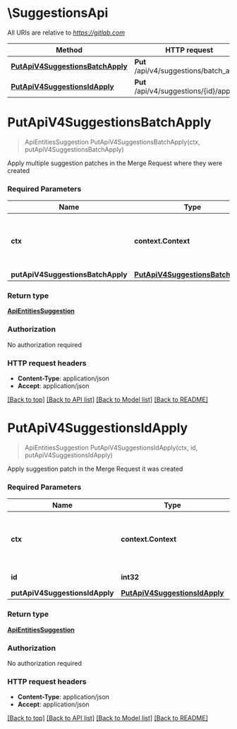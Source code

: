 # \SuggestionsApi

All URIs are relative to *https://gitlab.com*

Method | HTTP request | Description
------------- | ------------- | -------------
[**PutApiV4SuggestionsBatchApply**](SuggestionsApi.md#PutApiV4SuggestionsBatchApply) | **Put** /api/v4/suggestions/batch_apply | 
[**PutApiV4SuggestionsIdApply**](SuggestionsApi.md#PutApiV4SuggestionsIdApply) | **Put** /api/v4/suggestions/{id}/apply | 


# **PutApiV4SuggestionsBatchApply**
> ApiEntitiesSuggestion PutApiV4SuggestionsBatchApply(ctx, putApiV4SuggestionsBatchApply)


Apply multiple suggestion patches in the Merge Request where they were created

### Required Parameters

Name | Type | Description  | Notes
------------- | ------------- | ------------- | -------------
 **ctx** | **context.Context** | context for authentication, logging, cancellation, deadlines, tracing, etc.
  **putApiV4SuggestionsBatchApply** | [**PutApiV4SuggestionsBatchApply**](PutApiV4SuggestionsBatchApply.md)|  | 

### Return type

[**ApiEntitiesSuggestion**](API_Entities_Suggestion.md)

### Authorization

No authorization required

### HTTP request headers

 - **Content-Type**: application/json
 - **Accept**: application/json

[[Back to top]](#) [[Back to API list]](../README.md#documentation-for-api-endpoints) [[Back to Model list]](../README.md#documentation-for-models) [[Back to README]](../README.md)

# **PutApiV4SuggestionsIdApply**
> ApiEntitiesSuggestion PutApiV4SuggestionsIdApply(ctx, id, putApiV4SuggestionsIdApply)


Apply suggestion patch in the Merge Request it was created

### Required Parameters

Name | Type | Description  | Notes
------------- | ------------- | ------------- | -------------
 **ctx** | **context.Context** | context for authentication, logging, cancellation, deadlines, tracing, etc.
  **id** | **int32**| The ID of the suggestion | 
  **putApiV4SuggestionsIdApply** | [**PutApiV4SuggestionsIdApply**](PutApiV4SuggestionsIdApply.md)|  | 

### Return type

[**ApiEntitiesSuggestion**](API_Entities_Suggestion.md)

### Authorization

No authorization required

### HTTP request headers

 - **Content-Type**: application/json
 - **Accept**: application/json

[[Back to top]](#) [[Back to API list]](../README.md#documentation-for-api-endpoints) [[Back to Model list]](../README.md#documentation-for-models) [[Back to README]](../README.md)

